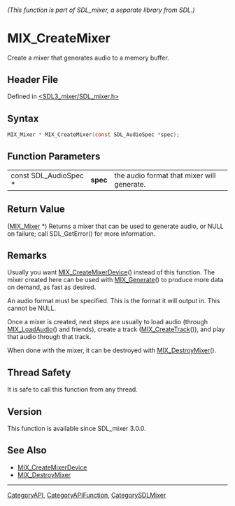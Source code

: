 ###### (This function is part of SDL_mixer, a separate library from SDL.)
# MIX_CreateMixer

Create a mixer that generates audio to a memory buffer.

## Header File

Defined in [<SDL3_mixer/SDL_mixer.h>](https://github.com/libsdl-org/SDL_mixer/blob/main/include/SDL3_mixer/SDL_mixer.h)

## Syntax

```c
MIX_Mixer * MIX_CreateMixer(const SDL_AudioSpec *spec);
```

## Function Parameters

|                       |          |                                            |
| --------------------- | -------- | ------------------------------------------ |
| const SDL_AudioSpec * | **spec** | the audio format that mixer will generate. |

## Return Value

([MIX_Mixer](MIX_Mixer) *) Returns a mixer that can be used to generate
audio, or NULL on failure; call SDL_GetError() for more information.

## Remarks

Usually you want [MIX_CreateMixerDevice](MIX_CreateMixerDevice)() instead
of this function. The mixer created here can be used with
[MIX_Generate](MIX_Generate)() to produce more data on demand, as fast as
desired.

An audio format must be specified. This is the format it will output in.
This cannot be NULL.

Once a mixer is created, next steps are usually to load audio (through
[MIX_LoadAudio](MIX_LoadAudio)() and friends), create a track
([MIX_CreateTrack](MIX_CreateTrack)()), and play that audio through that
track.

When done with the mixer, it can be destroyed with
[MIX_DestroyMixer](MIX_DestroyMixer)().

## Thread Safety

It is safe to call this function from any thread.

## Version

This function is available since SDL_mixer 3.0.0.

## See Also

- [MIX_CreateMixerDevice](MIX_CreateMixerDevice)
- [MIX_DestroyMixer](MIX_DestroyMixer)

----
[CategoryAPI](CategoryAPI), [CategoryAPIFunction](CategoryAPIFunction), [CategorySDLMixer](CategorySDLMixer)

